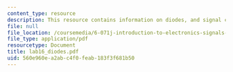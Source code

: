 ```yaml
---
content_type: resource
description: This resource contains information on diodes, and signal conditioning.
file: null
file_location: /coursemedia/6-071j-introduction-to-electronics-signals-and-measurement-spring-2006/560e960ea2abc4f0feab183f3f681b50_lab16_diodes.pdf
file_type: application/pdf
resourcetype: Document
title: lab16_diodes.pdf
uid: 560e960e-a2ab-c4f0-feab-183f3f681b50
---
```

